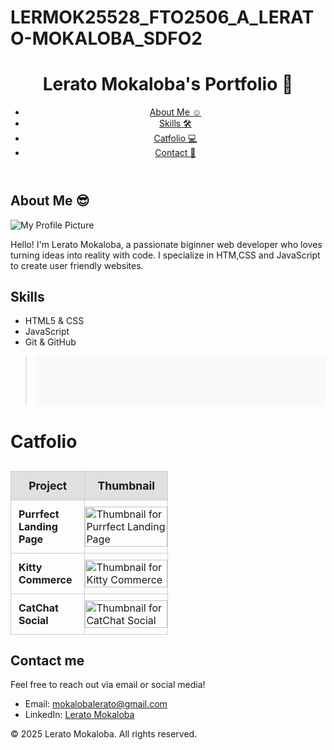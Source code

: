 # LERMOK25528_FTO2506_A_LERATO-MOKALOBA_SDFO2
<!DOCTYPE html>
<html lang="en">
<head>
  <meta charset="UTF-8">
  <meta name="viewport" content="width=device-width, initial-scale=1.0">
  <link rel="stylesheet" href="style.css">
</head>
</html>
<!-- Header and Navigation -->
<header>
  <h1>Lerato Mokaloba's Portfolio 👸</h1>
  <nav>
    <!-- Navigation Menu -->
<nav>
  <ul>
    <li><a href="#about">About Me ☺</a></li>
    <li><a href="#skills">Skills 🛠</a></li>
    <li><a href="#portfolio">Catfolio 💻</a></li>
    <li><a href="#contact">Contact 📧</a></li>
  </ul>
</nav>
</header>

<!-- About Me Section -->
<section id="about-me">
    <h2>About Me 😎</h2>
  <img src="https://github.com/CodeSpace-Academy/SDF02-2025/blob/main/images/cat-codespace.png?raw=true" alt="My Profile Picture">
  <p>Hello! I'm Lerato Mokaloba, a passionate biginner web developer who loves turning ideas into reality with code.
    I specialize in HTM,CSS and JavaScript to create user friendly websites.
  </p>
</section>

<!-- Skills Section -->
<section id="skills">
    <h2>Skills</h2>
    <ul>
    <li>HTML5 & CSS</li>
    <li>JavaScript</li>
    <li>Git & GitHub</li>
    
  </ul>
</section>

<!-- Portfolio Section -->
><section id="Portfolio" style="padding: 40px; background-color: #f9f9f9;">
  <h2 style="font-size: 2em; margin-bottom: 30px;">Catfolio</h2>

  <table style="border-collapse: collapse; width: 50%; max-width: 400px;">
    <thead>
      <tr style="background-color: #e0e0e0;">
        <th style="border: 1px solid #ccc; padding: 12px; font-size: 1.1em;">Project</th>
        <th style="border: 1px solid #ccc; padding: 12px; font-size: 1.1em;">Thumbnail</th>
      </tr>
    </thead>
    <tbody>
      <tr>
        <td style="border: 1px solid #ccc; padding: 12px; font-weight: bold;">Purrfect Landing Page</td>
        <td style="border: 1px solid #ccc; padding: 0;">
          <img src="https://github.com/CodeSpace-Academy/SDF02-2025/blob/main/images/1.png?raw=true" 
               alt="Thumbnail for Purrfect Landing Page" 
               style="display: block; width: 100%; height: auto; border: none;">
        </td>
      </tr>
      <tr>
        <td style="border: 1px solid #ccc; padding: 12px; font-weight: bold;">Kitty Commerce</td>
        <td style="border: 1px solid #ccc; padding: 0;">
          <img src="https://github.com/CodeSpace-Academy/SDF02-2025/blob/main/images/2.png?raw=true" 
               alt="Thumbnail for Kitty Commerce" 
               style="display: block; width: 100%; height: auto; border: none;">
        </td>
      </tr>
      <tr>
        <td style="border: 1px solid #ccc; padding: 12px; font-weight: bold;">CatChat Social</td>
        <td style="border: 1px solid #ccc; padding: 0;">
          <img src="https://github.com/CodeSpace-Academy/SDF02-2025/blob/main/images/3.png?raw=true" 
               alt="Thumbnail for CatChat Social" 
               style="display: block; width: 100%; height: auto; border: none;">
        </td>
      </tr>
    </tbody>
  </table>
</section>

<!-- Contact Section -->
<section id="Contact📧">
    <h2>Contact me</h2>  
    <p>Feel free to reach out via email or social media!</p>
    <ul>
    <li>Email: <a href="mailto:mokalobalerato@gmail.com">mokalobalerato@gmail.com</a></li>
    <li>LinkedIn: <a href="https://www.linkedin.com/in/lerato-mokaloba-79186520b" target="_blank">Lerato Mokaloba</a></li>
  </ul>
    
  </ul>
</section>

<!-- Footer -->
<footer>
    <p>© 2025 Lerato Mokaloba. All rights reserved.</p>
</footer>